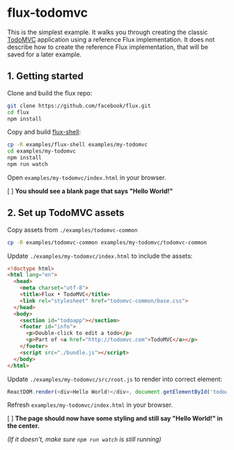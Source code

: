 # flux-todomvc

This is the simplest example. It walks you through creating the classic [TodoMVC](http://todomvc.com/) application using a reference Flux implementation. It does not describe how to create the reference Flux implementation, that will be saved for a later example.

## 1. Getting started

Clone and build the flux repo:

```bash
git clone https://github.com/facebook/flux.git
cd flux
npm install
```

Copy and build [flux-shell](../flux-shell):

```bash
cp -R examples/flux-shell examples/my-todomvc
cd examples/my-todomvc
npm install
npm run watch
```

Open `examples/my-todomvc/index.html` in your browser.

[ ] **You should see a blank page that says "Hello World!"**

## 2. Set up TodoMVC assets

Copy assets from `./examples/todomvc-common`

```bash
cp -R examples/todomvc-common examples/my-todomvc/todomvc-common
```

Update `./examples/my-todomvc/index.html` to include the assets:

```html
<!doctype html>
<html lang="en">
  <head>
    <meta charset="utf-8">
    <title>Flux • TodoMVC</title>
    <link rel="stylesheet" href="todomvc-common/base.css">
  </head>
  <body>
    <section id="todoapp"></section>
    <footer id="info">
      <p>Double-click to edit a todo</p>
      <p>Part of <a href="http://todomvc.com">TodoMVC</a></p>
    </footer>
    <script src="./bundle.js"></script>
  </body>
</html>
```

Update `./examples/my-todomvc/src/root.js` to render into correct element:

```js
ReactDOM.render(<div>Hello World!</div>, document.getElementById('todoapp'));
```

Refresh `examples/my-todomvc/index.html` in your browser.

[ ] **The page should now have some styling and still say "Hello World!" in the center.**

_(If it doesn't, make sure `npm run watch` is still running)_